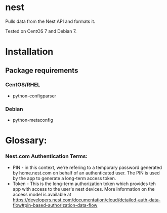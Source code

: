 # nest
Pulls data from the Nest API and formats it.

Tested on CentOS 7 and Debian 7.

# Installation

## Package requirements

### CentOS/RHEL

* python-configparser

### Debian

* python-metaconfig

# Glossary:

### Nest.com Authentication Terms:
* PIN - in this context, we're refering to a temporary password generated by home.nest.com on behalf of an authenticated user. The PIN is used by the app to generate a long-term access token.
* Token - This is the long-term authorization token which provides teh app with access to the user's nest devices.
More information on the access model is available at https://developers.nest.com/documentation/cloud/detailed-auth-data-flow#pin-based-authorization-data-flow

